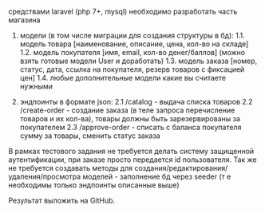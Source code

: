 средствами laravel (php 7+, mysql) необходимо разработать часть магазина

1. модели (в том числе миграции для создания структуры в бд):
1.1. модель товара [наименование, описание, цена, кол-во на складе]
1.2. модель покупателя [имя, email, кол-во денег/баллов] (можно взять готовые модели User и доработать)
1.3. модель заказа [номер, статус, дата, ссылка на покупателя, резерв товаров с фиксацией цен]
1.4. любые дополнительные модели какие вы считаете нужными

2. эндпоинты в формате json:
2.1 /catalog - выдача списка товаров
2.2 /create-order - создание заказа (в теле запроса перечисление товаров и их кол-ва), товары должны быть зарезервированы за покупателем
2.3 /approve-order - списать с баланса покупателя сумму за товары, сменить статус заказа

В рамках тестового задания не требуется делать систему защищенной аутентификации, при заказе просто передается id пользователя.
Так же не требуется создавать методы для создания/редактирования/удаления/просмотра моделей - заполнение бд через seeder (т е необходимы только эндпоинты описанные выше)

Результат выложить на GitHub. 